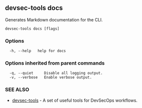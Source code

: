 ## devsec-tools docs

Generates Markdown documentation for the CLI.

```
devsec-tools docs [flags]
```

### Options

```
  -h, --help   help for docs
```

### Options inherited from parent commands

```
  -q, --quiet     Disable all logging output.
  -v, --verbose   Enable verbose output.
```

### SEE ALSO

* [devsec-tools](devsec-tools.md)  - A set of useful tools for DevSecOps workflows.
